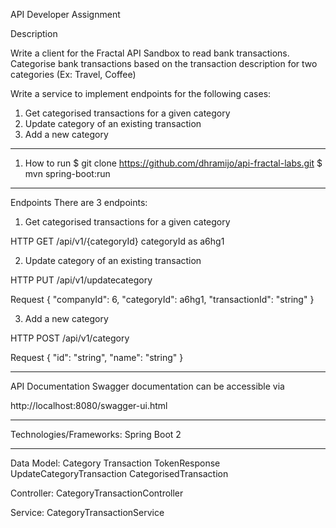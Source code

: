 API Developer Assignment

Description

Write a client for the Fractal API Sandbox to read bank transactions. Categorise bank
transactions based on the transaction description for two categories (Ex: Travel, Coffee)

Write a service to implement endpoints for the following cases:

1. Get categorised transactions for a given category
2. Update category of an existing transaction
3. Add a new category

************************************************

1. How to run
$ git clone https://github.com/dhramijo/api-fractal-labs.git
$ mvn spring-boot:run

************************************************

Endpoints
There are 3 endpoints:

1. Get categorised transactions for a given category

HTTP GET /api/v1/{categoryId}
categoryId as a6hg1

2. Update category of an existing transaction

HTTP PUT /api/v1/updatecategory

Request
{
	"companyId": 6,
	"categoryId": a6hg1,
	"transactionId": "string"
}

3. Add a new category

HTTP POST /api/v1/category

Request
{
	"id": "string",
	"name": "string"
}

************************************************
API Documentation
Swagger documentation can be accessible via

http://localhost:8080/swagger-ui.html

************************************************
Technologies/Frameworks:
Spring Boot 2 

************************************************
Data Model:
	Category
	Transaction
	TokenResponse
	UpdateCategoryTransaction
	CategorisedTransaction

Controller:
	CategoryTransactionController

Service:
	CategoryTransactionService
